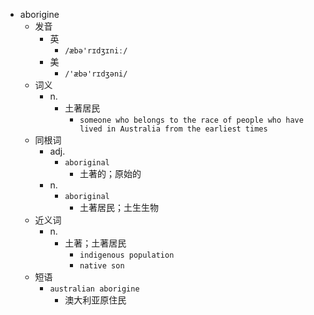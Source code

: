 - aborigine
  - 发音
    - 英
      - `/æbə'rɪdʒɪniː/`
    - 美
      - `/'æbə'rɪdʒəni/`
  - 词义
    - n.
      - 土著居民
        - `someone who belongs to the race of people who have lived in Australia from the earliest times`
  - 同根词
    - adj.
      - `aboriginal`
        - 土著的；原始的
    - n.
      - `aboriginal`
        - 土著居民；土生生物
  - 近义词
    - n.
      - 土著；土著居民
        - `indigenous population`
        - `native son`
  - 短语
    - `australian aborigine`
      - 澳大利亚原住民 
